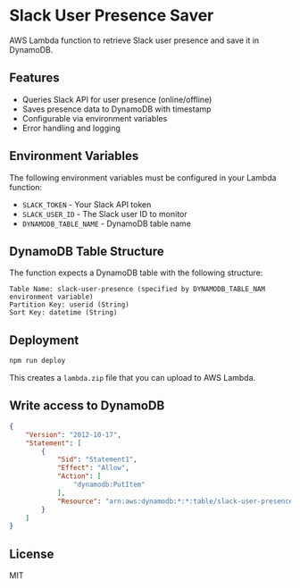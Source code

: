 # Slack User Presence Saver

AWS Lambda function to retrieve Slack user presence and save it in DynamoDB.

## Features

- Queries Slack API for user presence (online/offline)
- Saves presence data to DynamoDB with timestamp
- Configurable via environment variables
- Error handling and logging

## Environment Variables

The following environment variables must be configured in your Lambda function:

- `SLACK_TOKEN` - Your Slack API token
- `SLACK_USER_ID` - The Slack user ID to monitor
- `DYNAMODB_TABLE_NAME` - DynamoDB table name

## DynamoDB Table Structure

The function expects a DynamoDB table with the following structure:

```
Table Name: slack-user-presence (specified by DYNAMODB_TABLE_NAM environment variable)
Partition Key: userid (String)
Sort Key: datetime (String)
```

## Deployment

```bash
npm run deploy
```

This creates a `lambda.zip` file that you can upload to AWS Lambda.


## Write access to DynamoDB

```json
{
	"Version": "2012-10-17",
	"Statement": [
		{
			"Sid": "Statement1",
			"Effect": "Allow",
			"Action": [
				"dynamodb:PutItem"
			],
			"Resource": "arn:aws:dynamodb:*:*:table/slack-user-presence"
		}
	]
}
```

## License
MIT

